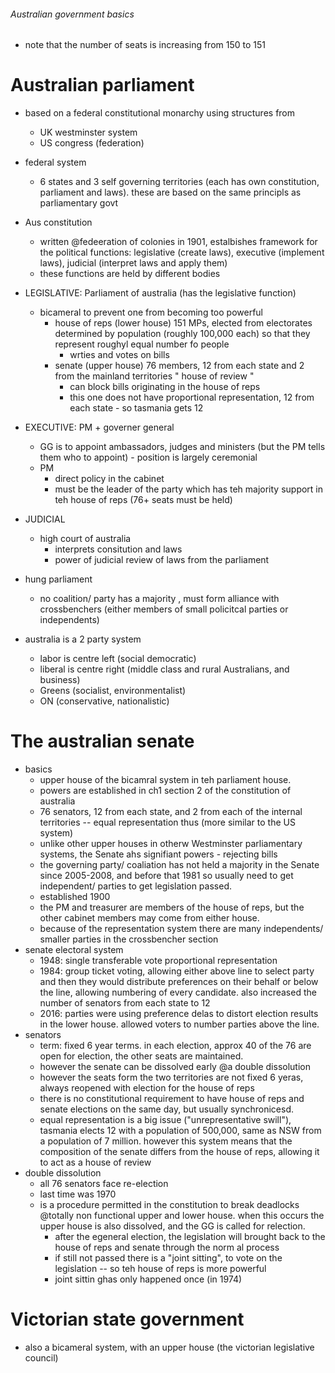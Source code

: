 ###### Australian government basics
- note that the number of seats is increasing from 150 to 151

# Australian parliament
- based on a federal constitutional monarchy using structures from
    + UK westminster system
    + US congress (federation)
- federal system
    + 6 states and 3 self governing territories (each has own constitution, parliament and laws). these are based on the same principls as parliamentary govt
- Aus constitution
    + written @fedeeration of colonies in 1901, estalbishes framework for the political functions: legislative (create laws), executive (implement laws), judicial (interpret laws and apply them) 
    + these functions are held by different bodies 
- LEGISLATIVE: Parliament of australia (has the legislative function)
    + bicameral to prevent one from becoming too powerful
        * house of reps (lower house) 151 MPs, elected from electorates determined by population (roughly 100,000 each) so that they represent roughyl equal number fo people
            - wrties and votes on bills 
        * senate (upper house) 76 members, 12 from each state and 2 from the mainland territories " house of review "
            - can block bills originating in the house of reps
            - this one does not have proportional representation, 12 from each state - so tasmania gets 12
- EXECUTIVE: PM + governer general
    + GG is to appoint ambassadors, judges and ministers (but the PM tells them who to appoint) - position is largely ceremonial
    + PM
        * direct policy in the cabinet
        * must be the leader of the party which has teh majority support in teh house of reps (76+ seats must be held)
- JUDICIAL
    + high court of australia
        * interprets consitution and laws
        * power of judicial review of laws from the parliament
- hung parliament
    + no coalition/ party has a majority , must form alliance with crossbenchers (either members of small policitcal parties or independents)

- australia is a 2 party system
    + labor is centre left (social democratic)
    + liberal is centre right (middle class and rural Australians, and business)
    + Greens (socialist, environmentalist)
    + ON (conservative, nationalistic)


# The australian senate
- basics    
    + upper house of the bicamral system in teh parliament house. 
    + powers are established in ch1 section 2 of the constitution of australia
    + 76 senators, 12 from each state, and 2 from each of the internal territories -- equal representation thus (more similar to the US system)
    + unlike other upper houses in otherw Westminster parliamentary systems, the Senate ahs signifiant powers - rejecting bills
    + the governing party/ coaliation has not held a majority in the Senate since 2005-2008, and before that 1981 so usually need to get independent/ parties to get legislation passed.
    + established 1900
    + the PM and treasurer are members of the house of reps, but the other cabinet members may come from either house. 
    + because of the representation system there are many independents/ smaller parties in the crossbencher section
- senate electoral system
    + 1948: single transferable vote proportional representation
    + 1984: group ticket voting, allowing either above line to select party and then they would distribute preferences on their behalf or below the line, allowing numbering of every candidate. also increased the number of senators from each state to 12
    + 2016: parties were using preference delas to distort election results in the lower house. allowed voters to number parties above the line. 
- senators
    + term: fixed 6 year terms. in each election, approx 40 of the 76 are open for election, the other seats are maintained. 
    + however the senate can be dissolved early @a double dissolution
    + however the seats form the two territories are not fixed 6 yeras, always reopened with election for the house of reps
    + there is no constitutional requirement to have house of reps and senate elections on the same day, but usually synchronicesd. 
    + equal representation is a big issue ("unrepresentative swill"), tasmania elects 12 with a population of 500,000, same as NSW from a population of 7 million. however this system means that the composition of the senate differs from the house of reps, allowing it to act as a house of review
- double dissolution
    + all 76 senators face re-election
    + last time was 1970
    + is a procedure permitted in the constitution to break deadlocks @totally non functional upper and lower house. when this occurs the upper house is also dissolved, and the GG is called for relection.
        * after the egeneral election, the legislation will brought back to the house of reps and senate through the norm al process
        * if still not passed there is a "joint sitting", to vote on the legislation -- so teh house of reps is more powerful
        * joint sittin ghas only happened once (in 1974) 


# Victorian state government
- also a bicameral system, with an upper house (the victorian legislative council)